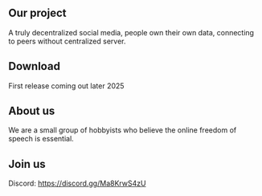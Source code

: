 ## Our project
A truly decentralized social media, people own their own data, connecting to peers without centralized server. 
## Download
First release coming out later 2025
## About us
We are a small group of hobbyists who believe the online freedom of speech is essential.
## Join us
Discord: https://discord.gg/Ma8KrwS4zU